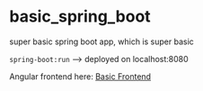 # basic_spring_boot
super basic spring boot app, which is super basic

`spring-boot:run` --> deployed on localhost:8080

Angular frontend here: [Basic Frontend](https://github.com/EricKrg/frontend_basic_spring)
